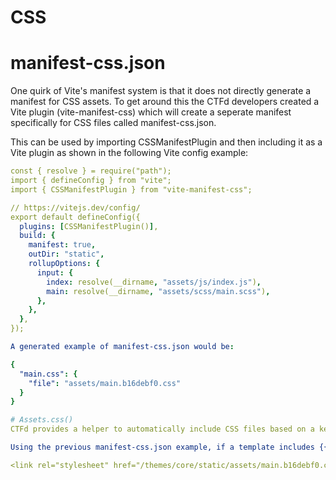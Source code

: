 # CSS

# manifest-css.json
One quirk of Vite's manifest system is that it does not directly generate a manifest for CSS assets. To get around this the CTFd developers created a Vite plugin (vite-manifest-css) which will create a seperate manifest specifically for CSS files called manifest-css.json.

This can be used by importing CSSManifestPlugin and then including it as a Vite plugin as shown in the following Vite config example:

```yml
const { resolve } = require("path");
import { defineConfig } from "vite";
import { CSSManifestPlugin } from "vite-manifest-css";

// https://vitejs.dev/config/
export default defineConfig({
  plugins: [CSSManifestPlugin()],
  build: {
    manifest: true,
    outDir: "static",
    rollupOptions: {
      input: {
        index: resolve(__dirname, "assets/js/index.js"),
        main: resolve(__dirname, "assets/scss/main.scss"),
      },
    },
  },
});

A generated example of manifest-css.json would be:

{
  "main.css": {
    "file": "assets/main.b16debf0.css"
  }
}

# Assets.css()
CTFd provides a helper to automatically include CSS files based on a key in manifest-css.json.

Using the previous manifest-css.json example, if a template includes {{ Assets.css("main.css") }}, CTFd will generate something like:

<link rel="stylesheet" href="/themes/core/static/assets/main.b16debf0.css"/>